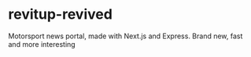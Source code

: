 # revitup-revived
Motorsport news portal, made with Next.js and Express. Brand new, fast and more interesting
